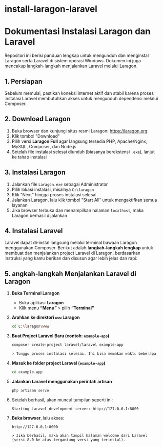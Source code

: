 # install-laragon-laravel

# Dokumentasi Instalasi Laragon dan Laravel

Repositori ini berisi panduan lengkap untuk mengunduh dan menginstal Laragon serta Laravel di sistem operasi Windows. Dokumen ini juga mencakup langkah-langkah menjalankan Laravel melalui Laragon.

## 1. Persiapan

Sebelum memulai, pastikan koneksi internet aktif dan stabil karena proses instalasi Laravel membutuhkan akses untuk mengunduh dependensi melalui Composer.

## 2. Download Laragon

1. Buka browser dan kunjungi situs resmi Laragon: https://laragon.org
2. Klik tombol "Download"
3. Pilih versi **Laragon Full** agar langsung tersedia PHP, Apache/Nginx, MySQL, Composer, dan Node.js
4. Setelah file instalasi selesai diunduh (biasanya berekstensi `.exe`), lanjut ke tahap instalasi

## 3. Instalasi Laragon

1. Jalankan file `Laragon.exe` sebagai Administrator
2. Pilih lokasi instalasi, misalnya `C:\laragon`
3. Klik "Next" hingga proses instalasi selesai
4. Jalankan Laragon, lalu klik tombol "Start All" untuk mengaktifkan semua layanan
5. Jika browser terbuka dan menampilkan halaman `localhost`, maka Laragon berhasil dijalankan

## 4. Instalasi Laravel

Laravel dapat di-instal langsung melalui terminal bawaan Laragon menggunakan Composer.
Berikut adalah **langkah-langkah lengkap** untuk membuat dan menjalankan project Laravel di Laragon, berdasarkan instruksi yang kamu berikan dan disusun agar lebih jelas dan rapi:

## 5. **angkah-langkah Menjalankan Laravel di Laragon**

1. **Buka Terminal Laragon**
   - Buka aplikasi **Laragon**
   - Klik menu **“Menu”** > pilih **“Terminal”**

2. **Arahkan ke direktori `www` Laragon**
   ```bash
   cd C:\laragon\www

3. **Buat Project Laravel Baru (contoh: `example-app`)**
   ```bash
   composer create-project laravel/laravel example-app
   
   > Tunggu proses instalasi selesai. Ini bisa memakan waktu beberapa menit tergantung kecepatan internet.

4. **Masuk ke folder project Laravel (`example-app`)**
   ```bash
   cd example-app

5. **Jalankan Laravel menggunakan perintah artisan**
   ```bash
   php artisan serve
   
6. Setelah berhasil, akan muncul tampilan seperti ini:
   ```
   Starting Laravel development server: http://127.0.0.1:8000

7. **Buka browser**, lalu akses:
   ```
   http://127.0.0.1:8000
   
   > Jika berhasil, maka akan tampil halaman welcome dari Laravel (versi 8.0 ke atas tergantung versi yang terinstal).
